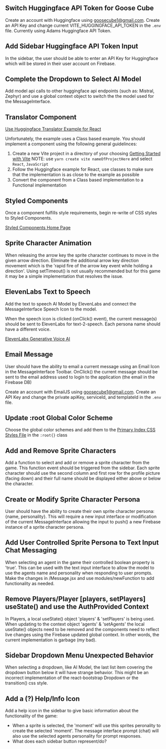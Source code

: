 ## Switch Huggingface API Token for Goose Cube

Create an account with Huggingface using goosecube1@gmail.com. Create an API Key and change current VITE_HUGGINGFACE_API_TOKEN in the `.env` file. Currently using Adams Huggingface API Token.

## Add Sidebar Huggingface API Token Input

In the sidebar, the user should be able to enter an API Key for Huggingface which will be stored in their user account on Firebase.

## Complete the Dropdown to Select AI Model

Add model api calls to other huggingface api endpoints (such as: Mistral, Zephyr) and use a global context object to switch the the model used for the MessageInterface.

## Translator Component

[Use Huggingface Translator Example for React](https://huggingface.co/docs/transformers.js/tutorials/react)

Unfortunately, the example uses a Class based example. You should implement a component using the following general guidelinces:

1. Create a new Vite project in a directory of your choosing [Getting Started with Vite](https://vitejs.dev/guide/) NOTE: use `yarn create vite nameOfProjectHere` and select `React`, `JavaScript`
2. Follow the Huggingface example for React, use classes to make sure that the implementation is as close to the example as possible
3. Convert the component from a Class based implementation to a Functional implementation

## Styled Components

Once a component fulfills style requirements, begin re-write of CSS styles to Styled Components.

[Styled Components Home Page](https://styled-components.com/)

## Sprite Character Animation

When releasing the arrow key the sprite character continues to move in the given arrow direction. Eliminate the additional arrow key direction movement which is the 'rapid fire of the arrow key event while holding a direction'. Using setTimeout() is not usually recommended but for this game it may be a simple implementation that resolves the issue.

## ElevenLabs Text to Speech

Add the text to speech AI Model by ElevenLabs and connect the MessageInterface Speech Icon to the model.

When the speech icon is clicked (onClick() event), the current message(s) should be sent to ElevenLabs for text-2-speech. Each persona name should have a different voice.

[ElevenLabs Generative Voice AI](https://elevenlabs.io/)

## Email Message

User should have the ability to email a current message using an Email Icon in the MessageInterface Toolbar. OnClick() the current message should be sent to the email address used to login to the application (the email in the Firebase DB)

Create an account with EmailJS using goosecube1@gmail.com. Create an API Key and change the private apiKey, serviceId, and templateId in the `.env` file.

## Update :root Global Color Scheme

Choose the global color schemes and add them to the [Primary Index CSS Styles File](./src/index.css) in the `:root{}` class

## Add and Remove Sprite Characters

Add a function to select and add or remove a sprite character from the game. This function event should be triggered from the sidebar. Each sprite character should use the second column and first row for the profile picture (facing down) and their full name should be displayed either above or below the character.

## Create or Modify Sprite Character Persona

User should have the ability to create their own sprite character persona: {name, personality}. This will require a new input interface or modification of the current MessageInterface allowing the input to push() a new Firebase instance of a sprite character persona.

## Add User Controlled Sprite Persona to Text Input Chat Messaging

When selecting an agent in the game their controlled boolean property is 'true'. This can be used with the text input interface to allow the model to use the agents name and personality when responding to user prompts. Make the changes in /Message.jsx and use modules/newFunction to add functionality as needed.

## Remove Players/Player [players, setPlayers] useState() and use the AuthProvided Context

In Players, a local useState() object 'players' & 'setPlayers' is being used. When updating to the context object 'agents' & 'setAgents' the local useState() objects need to be removed and the components need to reflect live changes using the Firebase updated global context. In other words, the current implementation is garbage (my bad).

## Sidebar Dropdown Menu Unexpected Behavior

When selecting a dropdown, like AI Model, the last list item covering the dropdown button below it will have strange behavior. This might be an incorrect implementation of the react-bootstrap Dropdown or the transition() css style.

## Add a (?) Help/Info Icon

Add a help icon in the sidebar to give basic information about the functionality of the game:

- When a sprite is selected, the 'moment' will use this sprites peronality to create the selected 'moment'. The message interface prompt (chat) will also use the selected agents personality for prompt responses.
- What does each sidebar button represent/do?
